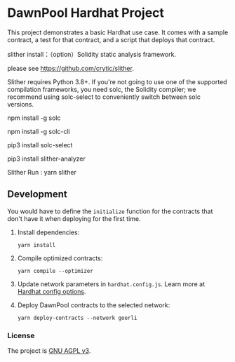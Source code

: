 # DawnPool Hardhat Project

This project demonstrates a basic Hardhat use case. It comes with a sample contract, a test for that contract, and a script that deploys that contract.

slither install：（option）Solidity static analysis framework.

please see https://github.com/crytic/slither.

Slither requires Python 3.8+. If you're not going to use one of the supported compilation frameworks, you need solc, the Solidity compiler; we recommend using solc-select to conveniently switch between solc versions.

npm install -g solc

npm install -g solc-cli

pip3 install solc-select

pip3 install slither-analyzer

Slither Run : yarn slither

## Development

You would have to define the `initialize` function for the contracts that don't have it when deploying for the first time.

1. Install dependencies:

   ```shell script
   yarn install
   ```
2. Compile optimized contracts:

   ```shell script
   yarn compile --optimizer
   ```
   
3. Update network parameters in `hardhat.config.js`. Learn more at [Hardhat config options](https://hardhat.org/config/).  

4. Deploy DawnPool contracts to the selected network:

   ```shell script
   yarn deploy-contracts --network goerli
   ```
   
### License

The project is [GNU AGPL v3](./LICENSE).
